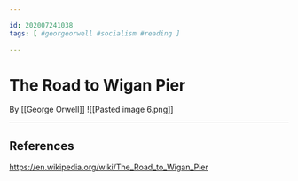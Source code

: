 ```yaml
---

id: 202007241038
tags: [ #georgeorwell #socialism #reading ]

---
```


# The Road to Wigan Pier
By [[George Orwell]]
![[Pasted image 6.png]]

---



## References
https://en.wikipedia.org/wiki/The_Road_to_Wigan_Pier